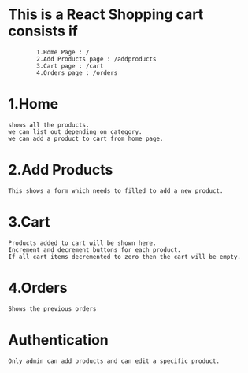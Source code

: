 # This is a React Shopping cart consists if 
            1.Home Page : /
            2.Add Products page : /addproducts
            3.Cart page : /cart
            4.Orders page : /orders

# 1.Home
    shows all the products.
    we can list out depending on category.
    we can add a product to cart from home page.

# 2.Add Products
    This shows a form which needs to filled to add a new product.

# 3.Cart
    Products added to cart will be shown here.
    Increment and decrement buttons for each product.
    If all cart items decremented to zero then the cart will be empty.

# 4.Orders
    Shows the previous orders

# Authentication
    Only admin can add products and can edit a specific product.